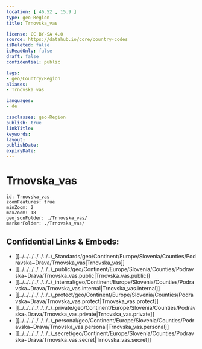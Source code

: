 ```yaml
---
location: [ 46.52 , 15.9 ] 
type: geo-Region
title: Trnovska_vas

license: CC BY-SA 4.0
source: https://datahub.io/core/country-codes
isDeleted: false
isReadOnly: false
draft: false
confidential: public

tags:
- geo/Country/Region
aliases:
- Trnovska_vas

Languages:
- de

cssclasses: geo-Region
publish: true
linkTitle: 
keywords: 
layout: 
publishDate: 
expiryDate: 
---
```


# Trnovska_vas

```leaflet
id: Trnovska_vas
zoomFeatures: true 
minZoom: 2 
maxZoom: 18
geojsonFolder: ./Trnovska_vas/
markerFolder: ./Trnovska_vas/
```


## Confidential Links & Embeds: 
- [[../../../../../../../_Standards/geo/Continent/Europe/Slovenia/Counties/Podravska~Drava/Trnovska_vas|Trnovska_vas]] 
- [[../../../../../../../_public/geo/Continent/Europe/Slovenia/Counties/Podravska~Drava/Trnovska_vas.public|Trnovska_vas.public]] 
- [[../../../../../../../_internal/geo/Continent/Europe/Slovenia/Counties/Podravska~Drava/Trnovska_vas.internal|Trnovska_vas.internal]] 
- [[../../../../../../../_protect/geo/Continent/Europe/Slovenia/Counties/Podravska~Drava/Trnovska_vas.protect|Trnovska_vas.protect]] 
- [[../../../../../../../_private/geo/Continent/Europe/Slovenia/Counties/Podravska~Drava/Trnovska_vas.private|Trnovska_vas.private]] 
- [[../../../../../../../_personal/geo/Continent/Europe/Slovenia/Counties/Podravska~Drava/Trnovska_vas.personal|Trnovska_vas.personal]] 
- [[../../../../../../../_secret/geo/Continent/Europe/Slovenia/Counties/Podravska~Drava/Trnovska_vas.secret|Trnovska_vas.secret]] 


